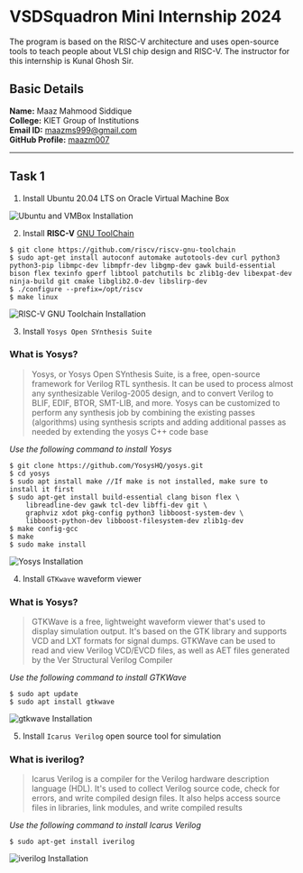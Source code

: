 #  VSDSquadron Mini Internship 2024

The program is based on the RISC-V architecture and uses open-source tools to teach people about VLSI chip design and RISC-V. The instructor for this internship is Kunal Ghosh Sir.

##  Basic Details

**Name:** Maaz Mahmood Siddique  
**College:** KIET Group of Institutions  
**Email ID:** maazms999@gmail.com  
**GitHub Profile:** [maazm007](https://github.com/maazm007?tab=repositories)

----------------------------------------------------------------------------------------------------------------

##  Task 1
1. Install Ubuntu 20.04 LTS on Oracle Virtual Machine Box

![Ubuntu and VMBox Installation](https://github.com/maazm007/vsdsquadron-mini-internship/assets/83294849/11c35aff-f587-40f5-a7d2-683dbf0784d4)

2. Install **RISC-V** [GNU ToolChain](https://github.com/riscv-collab/riscv-gnu-toolchain)  
```
$ git clone https://github.com/riscv/riscv-gnu-toolchain
$ sudo apt-get install autoconf automake autotools-dev curl python3 python3-pip libmpc-dev libmpfr-dev libgmp-dev gawk build-essential bison flex texinfo gperf libtool patchutils bc zlib1g-dev libexpat-dev ninja-build git cmake libglib2.0-dev libslirp-dev
$ ./configure --prefix=/opt/riscv
$ make linux
```
![RISC-V GNU Toolchain Installation](https://github.com/maazm007/vsdsquadron-mini-internship/assets/83294849/2ca2294c-28f5-43dd-bf9d-41abf33c9d02)

3. Install ```Yosys Open SYnthesis Suite```

### What is Yosys?
> Yosys, or Yosys Open SYnthesis Suite, is a free, open-source framework for Verilog RTL synthesis. It can be used to process almost any synthesizable Verilog-2005 design, and to convert Verilog to BLIF, EDIF, BTOR, SMT-LIB, and more. Yosys can be customized to perform any synthesis job by combining the existing passes (algorithms) using synthesis scripts and adding additional passes as needed by extending the yosys C++ code base  
  
*Use the following command to install Yosys*
```  
$ git clone https://github.com/YosysHQ/yosys.git
$ cd yosys
$ sudo apt install make //If make is not installed, make sure to install it first
$ sudo apt-get install build-essential clang bison flex \
	libreadline-dev gawk tcl-dev libffi-dev git \
	graphviz xdot pkg-config python3 libboost-system-dev \
	libboost-python-dev libboost-filesystem-dev zlib1g-dev
$ make config-gcc
$ make 
$ sudo make install  
```
![Yosys Installation](https://github.com/maazm007/vsdsquadron-mini-internship/assets/83294849/a6c0eddb-fad4-4cd2-8bf6-7f4bc2b20b22)

4. Install ```GTKwave``` waveform viewer  

### What is Yosys?
> GTKWave is a free, lightweight waveform viewer that's used to display simulation output. It's based on the GTK library and supports VCD and LXT formats for signal dumps. GTKWave can be used to read and view Verilog VCD/EVCD files, as well as AET files generated by the Ver Structural Verilog Compiler  

*Use the following command to install GTKWave*  
```  
$ sudo apt update
$ sudo apt install gtkwave  
```
![gtkwave Installation](https://github.com/maazm007/vsdsquadron-mini-internship/assets/83294849/11156322-7ae3-4cea-9e09-b7952764df28)

5. Install ```Icarus Verilog``` open source tool for simulation  

### What is iverilog?  
> Icarus Verilog is a compiler for the Verilog hardware description language (HDL). It's used to collect Verilog source code, check for errors, and write compiled design files. It also helps access source files in libraries, link modules, and write compiled results  

*Use the following command to install Icarus Verilog*
```  
$ sudo apt-get install iverilog
```
![iverilog Installation](https://github.com/maazm007/vsdsquadron-mini-internship/assets/83294849/0c3be648-2f4f-48d3-bb53-45bfc56ba9b2)
